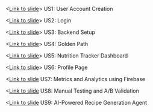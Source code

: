<[Link to slide](https://docs.google.com/presentation/d/1-eqJvyaFsjcQZyahpUcElsfQ9Id_nCzPaJzKrOqXLA0/edit?usp=sharing)> US1: User Account Creation

<[Link to slide](https://docs.google.com/presentation/d/1bPUt-5Ld8vz5NdWF6JhZQIQxbkvbVDxqgOHjo8mOyK8/edit?usp=sharing)> US2: Login

<[Link to slide](https://docs.google.com/presentation/d/1wjUaKkW8TYhXkFqopnhDZxVw-uotdWIvUbJvGPgnoAE/edit?usp=sharing)> US3: Backend Setup

<[Link to slide]([https://docs.google.com/presentation/d/1-eqJvyaFsjcQZyahpUcElsfQ9Id_nCzPaJzKrOqXLA0/edit?usp=sharing](https://docs.google.com/presentation/d/1WRRCCZePfPJZkxL3pJpdWjOg9wuGZOdJCIKxOznknbg/edit?usp=sharing))> US4: Golden Path

<[Link to slide](https://docs.google.com/presentation/d/1hVFTum8cRLSwypVGYws4c6WLIS9jvgsdQ9vSnjde9UY/edit?usp=sharing)> US5: Nutrition Tracker Dashboard

<[Link to slide](https://docs.google.com/presentation/d/1ZwpFf3c9a8BB0WxGeq9qlS1RAM7bJOUrqs2M6SZH4WU/edit?usp=sharing)> US6: Profile Page

<[Link to slide](https://docs.google.com/presentation/d/1kk0IWuysRLvpXTD9Wm2LU9-3wjEIaqxPWSg7nE8EPkE/edit?usp=sharing) US7: Metrics and Analytics using Firebase

<[Link to slide](https://docs.google.com/presentation/d/19B1gEMZOgo1NsnN9VDR9s2MfPdTqn7RYXtxjdVwqG8o/edit?usp=sharing) US8: Manual Testing and A/B Validation

<[Link to slide](https://docs.google.com/presentation/d/1HcjLMKTIWNZByv6l7mEtfkINlSk_eYpXCWr0FiHLchQ/edit?usp=sharing) US9: AI-Powered Recipe Generation Agent



